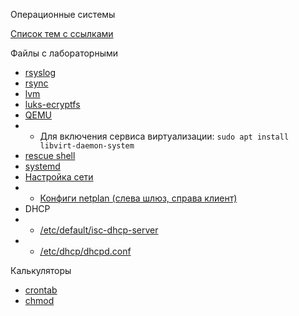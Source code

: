 Операционные системы

[Список тем с ссылками](https://69darling69.github.io/op/)

Файлы с лабораторными
+ [rsyslog](rsyslog.pdf)
+ [rsync](rsync.pdf)
+ [lvm](lvm.pdf)
+ [luks-ecryptfs](luks-ecryptfs.pdf)
+ [QEMU](QEMU.pdf)
+ + Для включения сервиса виртуализации: `sudo apt install libvirt-daemon-system`
+ [rescue shell](https://www.linuxtechi.com/boot-ubuntu-20-04-rescue-emergency-mode/)
+ [systemd](SystemD.pdf)
+ [Настройка сети](ethernet.pdf)
+ + [Конфиги netplan (слева шлюз, справа клиент)](ipconfig.png)
+ DHCP
+ + [/etc/default/isc-dhcp-server](etcdefaultiscdhcp-server.png)
+ + [/etc/dhcp/dhcpd.conf](etcdhcpdhcpd.conf.png)

Калькуляторы
+ [crontab](https://crontab.guru/)
+ [chmod](https://chmod-calculator.com/)
